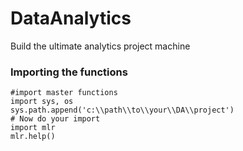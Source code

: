 # DataAnalytics
Build the ultimate analytics project machine 

### Importing the functions
```
#import master functions 
import sys, os
sys.path.append('c:\\path\\to\\your\\DA\\project')
# Now do your import
import mlr
mlr.help()
